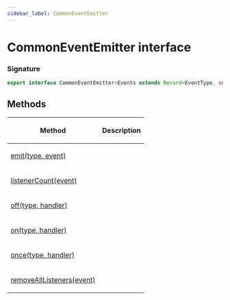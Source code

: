 ```yaml
---
sidebar_label: CommonEventEmitter
---
```


# CommonEventEmitter interface

### Signature

```typescript
export interface CommonEventEmitter<Events extends Record<EventType, unknown>>
```

## Methods

<table><thead><tr><th>

Method

</th><th>

Description

</th></tr></thead>
<tbody><tr><td>

<span id="emit">[emit(type, event)](./puppeteer.commoneventemitter.emit.md)</span>

</td><td>

</td></tr>
<tr><td>

<span id="listenercount">[listenerCount(event)](./puppeteer.commoneventemitter.listenercount.md)</span>

</td><td>

</td></tr>
<tr><td>

<span id="off">[off(type, handler)](./puppeteer.commoneventemitter.off.md)</span>

</td><td>

</td></tr>
<tr><td>

<span id="on">[on(type, handler)](./puppeteer.commoneventemitter.on.md)</span>

</td><td>

</td></tr>
<tr><td>

<span id="once">[once(type, handler)](./puppeteer.commoneventemitter.once.md)</span>

</td><td>

</td></tr>
<tr><td>

<span id="removealllisteners">[removeAllListeners(event)](./puppeteer.commoneventemitter.removealllisteners.md)</span>

</td><td>

</td></tr>
</tbody></table>
